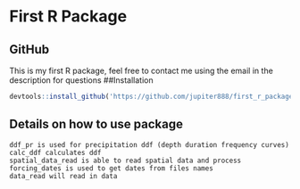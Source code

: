 First R Package
================

## GitHub

This is my first R package, feel free to contact me using the email in
the description for questions \#\#Installation

``` r
devtools::install_github('https://github.com/jupiter888/first_r_package')
```

## Details on how to use package

    ddf_pr is used for precipitation ddf (depth duration frequency curves)
    calc_ddf calculates ddf
    spatial_data_read is able to read spatial data and process
    forcing_dates is used to get dates from files names
    data_read will read in data
